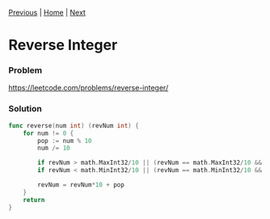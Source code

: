[Previous](https://github.com/albertopformoso/go-leetcode/blob/main/004-median-of-two-sorted-arrays/004-median-of-two-sorted-arrays.md) | [Home](https://github.com/albertopformoso/go-leetcode) | [Next](https://github.com/albertopformoso/go-leetcode/blob/main/008-string-to-integer-(atoi)/008-string-to-integer-(atoi).md)

# Reverse Integer

### Problem

https://leetcode.com/problems/reverse-integer/

### Solution
```go
func reverse(num int) (revNum int) {
	for num != 0 {
		pop := num % 10
		num /= 10

        if revNum > math.MaxInt32/10 || (revNum == math.MaxInt32/10 && pop > 7) { return 0 }
		if revNum < math.MinInt32/10 || (revNum == math.MinInt32/10 && pop < -8) { return 0 }

		revNum = revNum*10 + pop
	}
	return
}
```